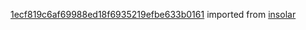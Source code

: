 [1ecf819c6af69988ed18f6935219efbe633b0161](https://github.com/insolar/insolar/commit/1ecf819c6af69988ed18f6935219efbe633b0161) imported from [insolar](https://github.com/insolar/insolar)
